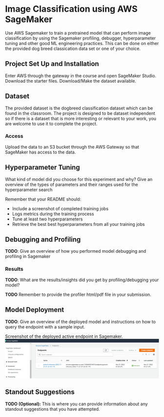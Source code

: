 # Image Classification using AWS SageMaker

Use AWS Sagemaker to train a pretrained model that can perform image classification by using the Sagemaker profiling, debugger, hyperparameter tuning and other good ML engineering practices. This can be done on either the provided dog breed classication data set or one of your choice.

## Project Set Up and Installation
Enter AWS through the gateway in the course and open SageMaker Studio. 
Download the starter files.
Download/Make the dataset available. 

## Dataset
The provided dataset is the dogbreed classification dataset which can be found in the classroom.
The project is designed to be dataset independent so if there is a dataset that is more interesting or relevant to your work, you are welcome to use it to complete the project.

### Access
Upload the data to an S3 bucket through the AWS Gateway so that SageMaker has access to the data. 

## Hyperparameter Tuning
What kind of model did you choose for this experiment and why? Give an overview of the types of parameters and their ranges used for the hyperparameter search

Remember that your README should:
- Include a screenshot of completed training jobs
- Logs metrics during the training process
- Tune at least two hyperparameters
- Retrieve the best best hyperparameters from all your training jobs

## Debugging and Profiling
**TODO**: Give an overview of how you performed model debugging and profiling in Sagemaker

### Results
**TODO**: What are the results/insights did you get by profiling/debugging your model?

**TODO** Remember to provide the profiler html/pdf file in your submission.


## Model Deployment
**TODO**: Give an overview of the deployed model and instructions on how to query the endpoint with a sample input.

Screenshot of the deployed active endpoint in Sagemaker.
![endpoint](endpoint.png)

## Standout Suggestions
**TODO (Optional):** This is where you can provide information about any standout suggestions that you have attempted.
